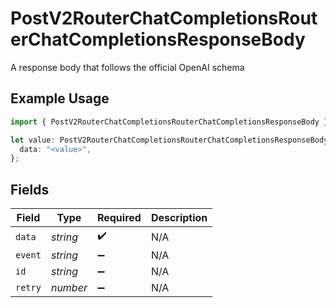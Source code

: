 # PostV2RouterChatCompletionsRouterChatCompletionsResponseBody

A response body that follows the official OpenAI schema

## Example Usage

```typescript
import { PostV2RouterChatCompletionsRouterChatCompletionsResponseBody } from "orq-poc-typescript/models/operations";

let value: PostV2RouterChatCompletionsRouterChatCompletionsResponseBody = {
  data: "<value>",
};
```

## Fields

| Field              | Type               | Required           | Description        |
| ------------------ | ------------------ | ------------------ | ------------------ |
| `data`             | *string*           | :heavy_check_mark: | N/A                |
| `event`            | *string*           | :heavy_minus_sign: | N/A                |
| `id`               | *string*           | :heavy_minus_sign: | N/A                |
| `retry`            | *number*           | :heavy_minus_sign: | N/A                |